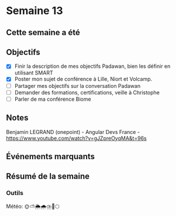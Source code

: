 # Semaine 13

## Cette semaine a été

## Objectifs

- [x] Finir la description de mes objectifs Padawan, bien les définir en utilisant SMART
- [x] Poster mon sujet de conférence à Lille, Niort et Volcamp.
- [ ] Partager mes objectifs sur la conversation Padawan
- [ ] Demander des formations, certifications, veille à Christophe
- [ ] Parler de ma conférence Biome

## Notes

Benjamin LEGRAND (onepoint) - Angular Devs France - <https://www.youtube.com/watch?v=gJZpreOyqMA&t=96s>

## Événements marquants

## Résumé de la semaine

### Outils

Météo: 🌞⛅🌦️🌧️⛈️🌈🌕
